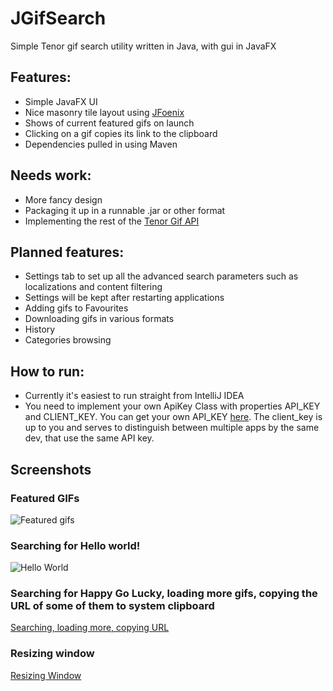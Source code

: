 # JGifSearch

Simple Tenor gif search utility written in Java, with gui in JavaFX

## Features:
 - Simple JavaFX UI
 - Nice masonry tile layout using [JFoenix](https://github.com/sshahine/JFoenix)
 - Shows of current featured gifs on launch
 - Clicking on a gif copies its link to the clipboard
 - Dependencies pulled in using Maven
 
## Needs work:
 - More fancy design
 - Packaging it up in a runnable .jar or other format
 - Implementing the rest of the [Tenor Gif API](https://developers.google.com/tenor/guides/quickstart)
 
## Planned features:
 - Settings tab to set up all the advanced search parameters such as localizations and content filtering
 - Settings will be kept after restarting applications
 - Adding gifs to Favourites
 - Downloading gifs in various formats
 - History
 - Categories browsing
 
## How to run:
 - Currently it's easiest to run straight from IntelliJ IDEA
 - You need to implement your own ApiKey Class with properties API_KEY and CLIENT_KEY. You can get your own API_KEY [here](https://developers.google.com/tenor/guides/quickstart). The client_key is up to you and serves to distinguish between multiple apps by the same dev, that use the same API key.
 
## Screenshots

### Featured GIFs
![Featured gifs](https://user-images.githubusercontent.com/6696161/177363501-ad17046a-a286-491c-a24b-179a7ea97a41.png)
### Searching for Hello world!
![Hello World](https://user-images.githubusercontent.com/6696161/177363816-4d337dcf-77a5-4982-af94-6106bc06120d.png)
### Searching for Happy Go Lucky, loading more gifs, copying the URL of some of them to system clipboard
[Searching, loading more, copying URL](https://user-images.githubusercontent.com/6696161/177364692-66091abc-5cdb-4036-a5b3-bb944bab714f.webm)
### Resizing window
[Resizing Window](https://user-images.githubusercontent.com/6696161/177365172-16975c32-526c-4e07-9b7a-79c25c468022.webm)


